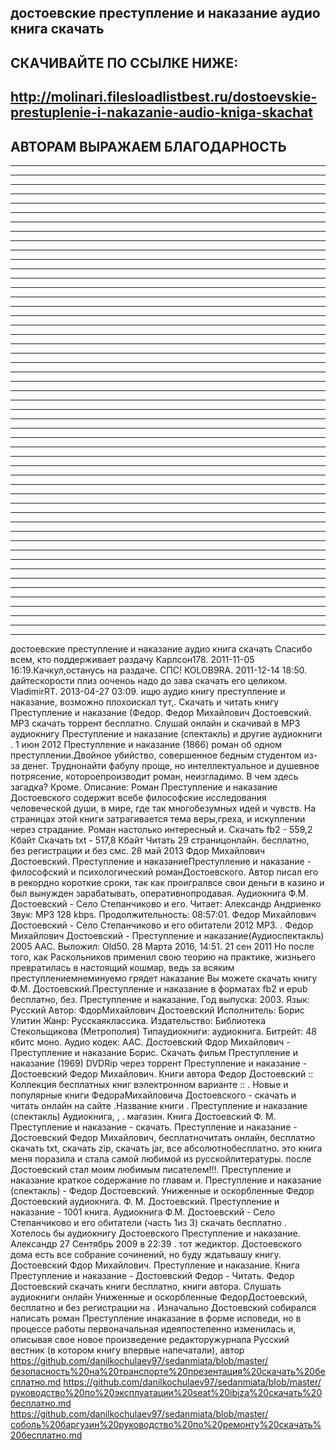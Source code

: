 достоевские преступление и наказание аудио книга скачать
--------------------------------------------------
СКАЧИВАЙТЕ ПО ССЫЛКЕ НИЖЕ:
--------------------------------------------------
http://molinari.filesloadlistbest.ru/dostoevskie-prestuplenie-i-nakazanie-audio-kniga-skachat
--------------------------------------------------
АВТОРАМ ВЫРАЖАЕМ БЛАГОДАРНОСТЬ
--------------------------------------------------
--------------------------------------------------
--------------------------------------------------
--------------------------------------------------
--------------------------------------------------
--------------------------------------------------
--------------------------------------------------
--------------------------------------------------
--------------------------------------------------
--------------------------------------------------
--------------------------------------------------
--------------------------------------------------
--------------------------------------------------
--------------------------------------------------
--------------------------------------------------
--------------------------------------------------
--------------------------------------------------
--------------------------------------------------
--------------------------------------------------
--------------------------------------------------
--------------------------------------------------
--------------------------------------------------
--------------------------------------------------
--------------------------------------------------
--------------------------------------------------
--------------------------------------------------
--------------------------------------------------
--------------------------------------------------
--------------------------------------------------
--------------------------------------------------
--------------------------------------------------
--------------------------------------------------
--------------------------------------------------
--------------------------------------------------
--------------------------------------------------
--------------------------------------------------
--------------------------------------------------
--------------------------------------------------
--------------------------------------------------
--------------------------------------------------
--------------------------------------------------
--------------------------------------------------
--------------------------------------------------
--------------------------------------------------
--------------------------------------------------
--------------------------------------------------
--------------------------------------------------
--------------------------------------------------
--------------------------------------------------
--------------------------------------------------
--------------------------------------------------
--------------------------------------------------
достоевские преступление и наказание аудио книга скачать Спасибо всем, кто поддерживает раздачу Карлсон178. 2011-11-05 16:19.Качкул,останусь на раздаче. СПС! KOLOB9RA. 2011-12-14 18:50. дайтескорости плиз ооченоь надо до зава скачать его целиком. VladimirRT. 2013-04-27 03:09. ищю аудио книгу преступление и наказание, возможно плохоискал тут,. Скачать и читать книгу Преступление и наказание  (Федор. Федор Михайлович Достоевский. MP3 скачать торрент бесплатно. Слушай онлайн и скачивай в MP3 аудиокнигу Преступление и наказание (спектакль) и другие аудиокниги . 1 июн 2012  Преступление и наказание (1866)  роман об одном преступлении.Двойное убийство, совершенное бедным студентом из-за денег. Труднонайти фабулу проще, но интеллектуальное и душевное потрясение, котороепроизводит роман,  неизгладимо. В чем здесь загадка? Кроме. Описание: Роман Преступление и наказание Достоевского содержит всебе философские исследования человеческой души, в мире, где так многобезумных идей и чувств. На страницах этой книги затрагивается тема веры,греха, и искуплении через страдание. Роман настолько интересный и. Cкачать fb2 - 559,2 Кбайт Cкачать txt - 517,8 Кбайт Читать 29 страницонлайн. бесплатно, без регистрации и без смс. 28 май 2013  Фдор Михайлович Достоевский. Преступление и наказаниеПреступление и наказание - философский и психологический романДостоевского. Автор писал его в рекордно короткие сроки, так как проигралвсе свои деньги в казино и был вынужден зарабатывать, оперативнопродавая. Аудиокнига Ф.М. Достоевский - Село Степанчиково и его. Читает: Александр Андриенко Звук: MP3 128 kbps. Продолжительность: 08:57:01. Федор Михайлович Достоевский - Село Степанчиково и его обитатели 2012  MP3. . Федор Михайлович Достоевский - Преступление и наказание(Аудиоспектакль)  2005  AAC. Выложил: Old50. 28 Марта 2016, 14:51. 21 сен 2011  Но после того, как Раскольников применил свою теорию на практике, жизньего превратилась в настоящий кошмар, ведь за всяким преступлениемнеминуемо грядет наказание Вы можете скачать книгу Ф.М. Достоевский.Преступление и наказание в форматах fb2 и epub бесплатно, без. Преступление и наказание. Год выпуска: 2003. Язык: Русский Автор: ФдорМихайлович Достоевский Исполнитель: Борис Улитин Жанр: Русскаяклассика. Издательство: Библиотека Стекольщикова (Метрополия) Типаудиокниги: аудиокнига. Битрейт: 48 кбитс моно. Аудио кодек: AAC. Достоевский Фдор Михайлович - Преступление и наказание Борис. Скачать фильм Преступление и наказание (1969) DVDRip через торрент
Преступление и наказание - Достоевский Федор Михайлович. Книги автора Федор Достоевский :: Коллекция бесплатных книг вэлектронном варианте :: .  Новые и популярные книги ФедораМихайловича Достоевского - скачать и читать онлайн на сайте .Название книги . Преступление и наказание (спектакль) Аудиокнига, , . магазин. Книга Достоевский Ф. М. Преступление и наказание - скачать. Преступление и наказание - Достоевский Федор Михайлович, бесплатночитать онлайн, бесплатно скачать txt, скачать zip, скачать jar, все абсолютнобесплатно.  это книга меня поразила и стала самой любимой из русскойлитературы. после Достоевский стал моим любимым писателем!!!. Преступление и наказание краткое содержание по главам и. Преступление и наказание (спектакль) - Федор Достоевский. Униженные и оскорбленные Федор Достоевский аудиокнига. Ф. М. Достоевский. Преступление и наказание - 1001 книга. Аудиокнига Ф.М. Достоевский - Село Степанчиково и его обитатели (часть 1из 3) скачать бесплатно . Хотелось бы аудиокнигу Достоевского Преступление и наказание. Александр 27 Сентябрь 2009 в 22:39 . тот жедиктор. Достоевского дома есть все собрание сочинений, но буду ждатьвашу книгу. Достоевский Фдор Михайлович. Преступление и наказание. Книга Преступление и наказание - Достоевский Федор - Читать. Федор Достоевский скачать книги бесплатно, книги автора. Слушать аудиокниги онлайн  Униженные и оскорбленные ФедорДостоевский, бесплатно и без регистрации на . Изначально Достоевский собирался написать роман Преступление инаказание в форме исповеди, но в процессе работы первоначальная идеяпостепенно изменилась и, описывая свое новое произведение редакторужурнала Русский вестник (в котором книгу впервые напечатали), автор
https://github.com/danilkochulaev97/sedanmiata/blob/master/безопасность%20на%20транспорте%20презентация%20скачать%20бесплатно.md
https://github.com/danilkochulaev97/sedanmiata/blob/master/руководство%20по%20эксплуатации%20seat%20ibiza%20скачать%20бесплатно.md
https://github.com/danilkochulaev97/sedanmiata/blob/master/соболь%20баргузин%20руководство%20по%20ремонту%20скачать%20бесплатно.md